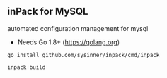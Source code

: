 ## inPack for MySQL

automated configuration management for mysql

* Needs Go 1.8+ (https://golang.org)

``` shell
go install github.com/sysinner/inpack/cmd/inpack

inpack build
```
